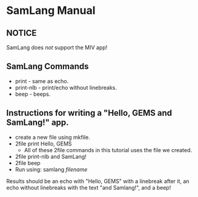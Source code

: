 # SamLang Manual

## NOTICE
SamLang does *not* support the MIV app!

## SamLang Commands
* print - same as echo.
* print-nlb - print/echo without linebreaks.
* beep - beeps.

## Instructions for writing a "Hello, GEMS and SamLang!" app.
* create a new file using mkfile.
* 2file print Hello, GEMS
    * All of these 2file commands in this tutorial uses the file we created.
* 2file print-nlb and SamLang!
* 2file beep
* Run using: samlang *filename*

Results should be an echo with "Hello, GEMS" with a linebreak after it, an echo without linebreaks with the text "and Samlang!", and a beep!
